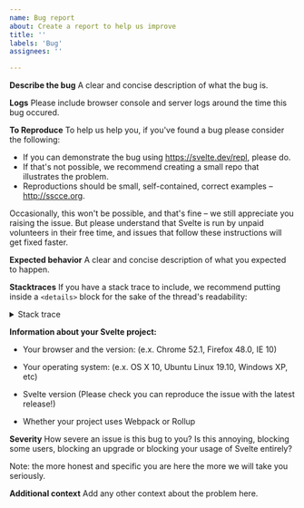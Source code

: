```yaml
---
name: Bug report
about: Create a report to help us improve
title: ''
labels: 'Bug'
assignees: ''

---
```


**Describe the bug**
A clear and concise description of what the bug is.

**Logs**
Please include browser console and server logs around the time this bug occured.

**To Reproduce**
To help us help you, if you've found a bug please consider the following:

* If you can demonstrate the bug using https://svelte.dev/repl, please do.
* If that's not possible, we recommend creating a small repo that illustrates the problem.
* Reproductions should be small, self-contained, correct examples – http://sscce.org.

Occasionally, this won't be possible, and that's fine – we still appreciate you raising the issue. But please understand that Svelte is run by unpaid volunteers in their free time, and issues that follow these instructions will get fixed faster.

**Expected behavior**
A clear and concise description of what you expected to happen.

**Stacktraces**
If you have a stack trace to include, we recommend putting inside a `<details>` block for the sake of the thread's readability:

<details>
  <summary>Stack trace</summary>

  Stack trace goes here...
</details>

**Information about your Svelte project:**
- Your browser and the version: (e.x. Chrome 52.1, Firefox 48.0, IE 10)

- Your operating system: (e.x. OS X 10, Ubuntu Linux 19.10, Windows XP, etc)

- Svelte version (Please check you can reproduce the issue with the latest release!)

- Whether your project uses Webpack or Rollup

**Severity**
How severe an issue is this bug to you? Is this annoying, blocking some users, blocking an upgrade or blocking your usage of Svelte entirely?

Note: the more honest and specific you are here the more we will take you seriously. 

**Additional context**
Add any other context about the problem here.
